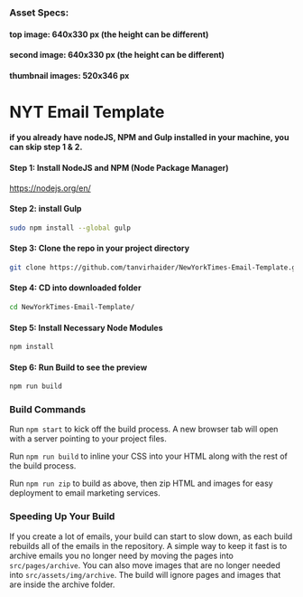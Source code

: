 
### Asset Specs:
#### top image: 640x330 px (the height can be different)
#### second image: 640x330 px (the height can be different)
#### thumbnail images: 520x346 px

# NYT Email Template

#### if you already have nodeJS, NPM and Gulp installed in your machine, you can skip step 1 & 2.
#### Step 1: Install NodeJS and NPM (Node Package Manager)
https://nodejs.org/en/


#### Step 2: install Gulp
```bash
sudo npm install --global gulp
```

#### Step 3:  Clone the repo in your project directory
```bash
git clone https://github.com/tanvirhaider/NewYorkTimes-Email-Template.git
```

#### Step 4:  CD into downloaded folder
```bash
cd NewYorkTimes-Email-Template/
```

#### Step 5:  Install Necessary Node Modules
```bash
npm install
```

#### Step 6:  Run Build to see the preview
```bash
npm run build
```



### Build Commands

Run `npm start` to kick off the build process. A new browser tab will open with a server pointing to your project files.

Run `npm run build` to inline your CSS into your HTML along with the rest of the build process.

Run `npm run zip` to build as above, then zip HTML and images for easy deployment to email marketing services. 

### Speeding Up Your Build

If you create a lot of emails, your build can start to slow down, as each build rebuilds all of the emails in the
repository. A simple way to keep it fast is to archive emails you no longer need by moving the pages into `src/pages/archive`.
You can also move images that are no longer needed into `src/assets/img/archive`. The build will ignore pages and images that
are inside the archive folder.
